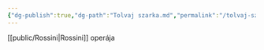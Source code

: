 ```yaml
---
{"dg-publish":true,"dg-path":"Tolvaj szarka.md","permalink":"/tolvaj-szarka/"}
---
```


[[public/Rossini\|Rossini]] operája